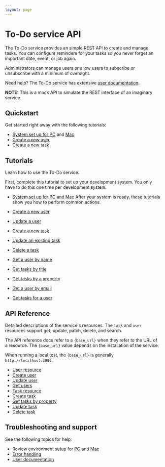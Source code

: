 ```yaml
---
layout: page
---
```


# To-Do service API

The To-Do service provides an simple REST API to create and manage tasks. You can configure reminders for your tasks so you never forget an important date, event, or job again.  

Administrators can manage users or allow users to subscribe or unsubscribe with a minimum of oversight.

Need help? The To-Do service has extensive [user documentation](https://uwc2-apidoc.github.io/to-do-service-public/).

**NOTE:** This is a mock API to simulate the REST interface of an
imaginary service.

## Quickstart

Get started right away with the following tutorials:

* [System set up for PC](tutorials/before-you-start-a-tutorial.md) and [Mac](./tutorials/macos-installation.md)
* [Create a new user](tutorials/enroll-a-new-user)
* [Create a new task](tutorials/add-a-new-task)

## Tutorials

Learn how to use the To-Do service.

First, complete this tutorial to set up your development system. You only have to do this one time per development system.

* [System set up for PC](tutorials/before-you-start-a-tutorial.md) and [Mac](./tutorials/macos-installation.md)
After your system is ready, these tutorials show you how to perform common actions.

* [Create a new user](tutorials/enroll-a-new-user)
* [Update a user](tutorials/update-user-info)
* [Create a new task](tutorials/add-a-new-task)
* [Update an existing task](tutorials/update-task-new-prop)
* [Delete a task](tutorials/delete-a-task)
* [Get a user by name](tutorials/get-a-user-by-name)
* [Get tasks by title](tutorials/get-tasks-by-title)
* [Get tasks by a property](tutorials/get-task-by-property.md)
* [Get a user by email](tutorials/get-user-by-email)
* [Get tasks for a user](tutorials/get-tasks-for-a-user.md)

## API Reference

Detailed descriptions of the service's resources. The `task` and `user` resources support get, update, patch, delete, and search.

The API reference docs refer to a `{base_url}` when they
refer to the URL of a resource. The `{base_url}` value depends
on the installation of the service.

When running a local test, the `{base_url}` is
generally `http://localhost:3000`.

* [User resource](api/user)
* [Create user](api/users-create-user.md)
* [Update user](api/users-change-user-property.md)
* [Get users](api/users-get-all-users.md)
* [Task resource](api/task)
* [Create task](api/tasks-create-task.md)
* [Get tasks by property](api/get-task-ref.md)
* [Update task](api/update-task-with-patch.md)
* [Delete task](api/tasks-delete-task.md)

## Troubleshooting and support

See the following topics for help:

* Review environment setup for [PC](./tutorials/before-you-start-a-tutorial.md) and [Mac](./tutorials/macos-installation.md)
* [Error handling](api/handling-errors.md)
* [User documentation](https://uwc2-apidoc.github.io/to-do-service-public/)
